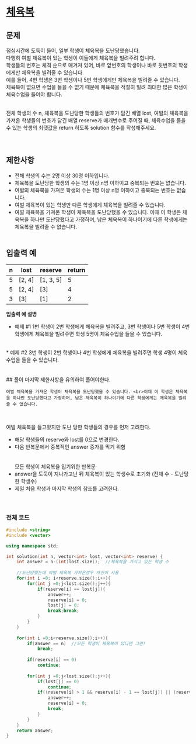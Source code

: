 # [체육복](https://programmers.co.kr/learn/courses/30/lessons/42862)
## 문제
점심시간에 도둑이 들어, 일부 학생이 체육복을 도난당했습니다. <br>다행히 여벌 체육복이 있는 학생이 이들에게 체육복을 빌려주려 합니다. <br>학생들의 번호는 체격 순으로 매겨져 있어, 바로 앞번호의 학생이나 바로 뒷번호의 학생에게만 체육복을 빌려줄 수 있습니다. <br>예를 들어, 4번 학생은 3번 학생이나 5번 학생에게만 체육복을 빌려줄 수 있습니다. <br>체육복이 없으면 수업을 들을 수 없기 때문에 체육복을 적절히 빌려 최대한 많은 학생이 체육수업을 들어야 합니다.<br><br>

전체 학생의 수 n, 체육복을 도난당한 학생들의 번호가 담긴 배열 lost, 여벌의 체육복을 가져온 학생들의 번호가 담긴 배열 reserve가 매개변수로 주어질 때, 체육수업을 들을 수 있는 학생의 최댓값을 return 하도록 solution 함수를 작성해주세요.<br>
<br><br>
## 제한사항
* 전체 학생의 수는 2명 이상 30명 이하입니다.
* 체육복을 도난당한 학생의 수는 1명 이상 n명 이하이고 중복되는 번호는 없습니다.
* 여벌의 체육복을 가져온 학생의 수는 1명 이상 n명 이하이고 중복되는 번호는 없습니다.
* 여벌 체육복이 있는 학생만 다른 학생에게 체육복을 빌려줄 수 있습니다.
* 여벌 체육복을 가져온 학생이 체육복을 도난당했을 수 있습니다. 이때 이 학생은 체육복을 하나만 도난당했다고 가정하며, 남은 체육복이 하나이기에 다른 학생에게는 체육복을 빌려줄 수 없습니다.
<br><br>

## 입출력 예
| n | lost | reserve | return |
| --- | ------- | ------- | --- |
| 5 | [2, 4] | [1, 3, 5] | 5 |
| 5 | [2, 4] | [3] | 4 |
| 3	| [3] | [1]	| 2 |


**입출력 예 설명** <br>

* 예제 #1
  1번 학생이 2번 학생에게 체육복을 빌려주고, 3번 학생이나 5번 학생이 4번 학생에게 체육복을 빌려주면 학생 5명이 체육수업을 들을 수 있습니다.
  
<br>
* 예제 #2
  3번 학생이 2번 학생이나 4번 학생에게 체육복을 빌려주면 학생 4명이 체육수업을 들을 수 있습니다.
<br><br><br>
## 풀이
마지막 제한사항을 유의하여 풀어야한다.<br>

	여벌 체육복을 가져온 학생이 체육복을 도난당했을 수 있습니다. <br>이때 이 학생은 체육복을 하나만 도난당했다고 가정하며, 남은 체육복이 하나이기에 다른 학생에게는 체육복을 빌려줄 수 없습니다.
<br>

여벌 체육복을 들고왔지만 도난 당한 학생들의 경우를 먼저 고려한다.<br>
+ 해당 학생들의 reserve와 lost를 0으로 변경한다.<br>
+ 다음 반복문에서 중복적인 answer 증가를 막기 위함<br>
<br><br>모든 학생이 체육복을 입기위한 반복문<br>
+ answer을 도둑이 지나가고난 뒤 체육복이 있는 학생수로 초기화 (전체 수 - 도난당한 학생수)
+ 제일 처음 학생과 마지막 학생의 참조를 고려한다.
<br><br><br>
### 전체 코드
``` cpp
#include <string>
#include <vector>

using namespace std;

int solution(int n, vector<int> lost, vector<int> reserve) {
    int answer = n-(int)lost.size();  //체육복을 가지고 있는 학생 수
    
    //도난당했는데 여벌 체육복 가져온경우 자신이 사용
    for(int i =0; i<reserve.size();i++){
        for(int j =0;j<lost.size();j++){
            if(reserve[i] == lost[j]){
                answer++;
                reserve[i] = 0;
                lost[j] = 0;
                break;break;
            }
        }
    }
    
    for(int i =0;i<reserve.size();i++){
        if(answer == n)  //모든 학생이 체육복이 있다면 그만!
            break;
            
        if(reserve[i] == 0)
            continue;
            
        for(int j =0;j<lost.size();j++){
            if(lost[j] == 0)
                continue;
            if((reserve[i] > 1 && reserve[i] - 1 == lost[j]) || (reserve[i] <= n && reserve[i]+1 == lost[j])){
                answer++;
                reserve[i] = 0;
                break;
            }
        }
    }
    return answer;
}
```
<br><br><br>
